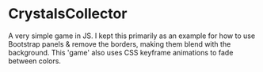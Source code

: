 # CrystalsCollector

A very simple game in JS. I kept this primarily as an example for how to use Bootstrap panels & remove the borders, making them blend with the background. 
This 'game' also uses CSS keyframe animations to fade between colors.
